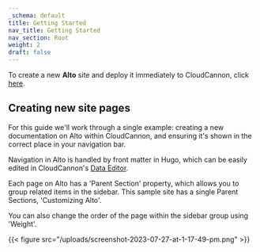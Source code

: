 ```yaml
---
_schema: default
title: Getting Started
nav_title: Getting Started
nav_section: Root
weight: 2
draft: false
---
```

To create a new **Alto** site and deploy it immediately to CloudCannon, click <a href="https://app.cloudcannon.com/register#sites/connect/github/CloudCannon/alto-hugo-template" target="_blank" rel="noopener">here</a>.

## Creating new site pages

For this guide we'll work through a single example: creating a new documentation on Alto within CloudCannon, and ensuring it's shown in the correct place in your navigation bar.&nbsp;

Navigation in Alto is handled by front matter in Hugo, which can be easily edited in CloudCannon's <a href="https://cloudcannon.com/documentation/articles/introducing-the-data-editor/" target="_blank" rel="noopener">Data Editor</a>.

Each page on Alto has a 'Parent Section' property, which allows you to group related items in the sidebar. This sample site has a single Parent Sections, 'Customizing Alto'.

You can also change the order of the page within the sidebar group using 'Weight'.

{{< figure src="/uploads/screenshot-2023-07-27-at-1-17-49-pm.png" >}}